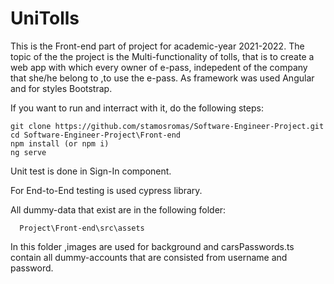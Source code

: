 # UniTolls
This is the Front-end part of project for academic-year 2021-2022.
The topic of the the project is the Multi-functionality of tolls,
that is to create a web app with which every owner of e-pass, 
indepedent of the company that she/he belong to ,to use the 
e-pass. As framework was used Angular and for styles Bootstrap.

If you want to run and interract with it, do the following steps:
```
git clone https://github.com/stamosromas/Software-Engineer-Project.git
cd Software-Engineer-Project\Front-end
npm install (or npm i)
ng serve
```

Unit test is done in Sign-In component.

For End-to-End testing is used cypress library.

All dummy-data that exist are in the following folder:
```
  Project\Front-end\src\assets
```

In this folder ,images are used for background and carsPasswords.ts
contain all dummy-accounts that are consisted from username and password.
